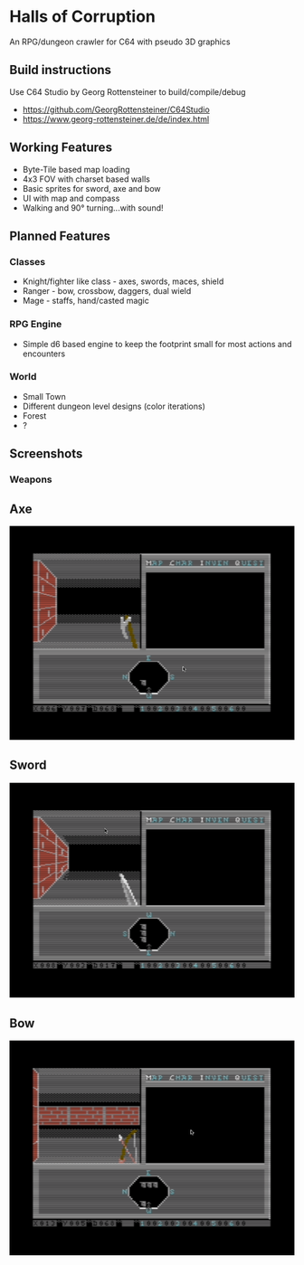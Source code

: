 # Halls of Corruption

An RPG/dungeon crawler for C64 with pseudo 3D graphics 

## Build instructions

Use C64 Studio by Georg Rottensteiner to build/compile/debug

* https://github.com/GeorgRottensteiner/C64Studio
* https://www.georg-rottensteiner.de/de/index.html 

## Working Features

* Byte-Tile based map loading
* 4x3 FOV with charset based walls
* Basic sprites for sword, axe and bow 
* UI with map and compass
* Walking and 90° turning...with sound!

## Planned Features

### Classes

* Knight/fighter like class - axes, swords, maces, shield
* Ranger - bow, crossbow, daggers, dual wield
* Mage - staffs, hand/casted magic

### RPG Engine

* Simple d6 based engine to keep the footprint small for most actions and encounters

### World

* Small Town
* Different dungeon level designs (color iterations)
* Forest
* ?

## Screenshots

### Weapons

## Axe
![Axe](https://github.com/pizza666/HOC/blob/main/_doc/axe.png?raw=true)

## Sword
![Sword](https://github.com/pizza666/HOC/blob/main/_doc/sword.png?raw=true)

## Bow
![Axe](https://github.com/pizza666/HOC/blob/main/_doc/bow.png?raw=true)